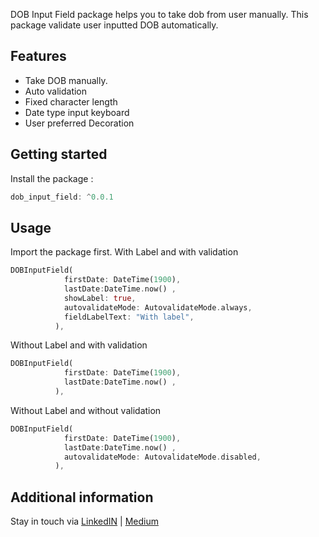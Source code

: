 <!-- 
This README describes the package. If you publish this package to pub.dev,
this README's contents appear on the landing page for your package.

For information about how to write a good package README, see the guide for
[writing package pages](https://dart.dev/guides/libraries/writing-package-pages). 

For general information about developing packages, see the Dart guide for
[creating packages](https://dart.dev/guides/libraries/create-library-packages)
and the Flutter guide for
[developing packages and plugins](https://flutter.dev/developing-packages). 
-->

DOB Input Field package helps you to take dob from user manually. This package validate user inputted DOB automatically.

## Features

 - Take DOB manually.
 - Auto validation
 - Fixed character length
 - Date type input keyboard
 - User preferred Decoration

## Getting started

  Install the package :
```dart
dob_input_field: ^0.0.1
```

## Usage

Import the package first.
With Label and with validation
```dart
DOBInputField(
            firstDate: DateTime(1900),
            lastDate:DateTime.now() ,
            showLabel: true,
            autovalidateMode: AutovalidateMode.always,
            fieldLabelText: "With label",
          ),
```

Without Label and with validation
```dart
DOBInputField(
            firstDate: DateTime(1900),
            lastDate:DateTime.now() ,
          ),          
```
Without Label and without validation
```dart
DOBInputField(
            firstDate: DateTime(1900),
            lastDate:DateTime.now() ,
            autovalidateMode: AutovalidateMode.disabled,
          ),          
```

## Additional information
Stay in touch via [LinkedIN](https://www.linkedin.com/in/lakshydeep-14/)  | [Medium](https://lakshydeep-14.medium.com/)
